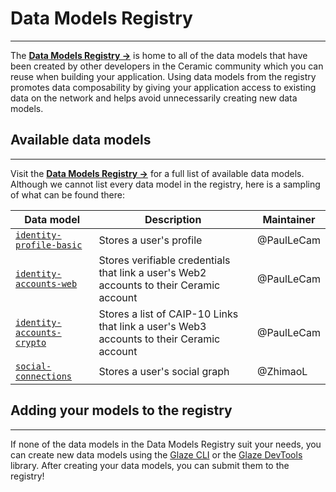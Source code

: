 # **Data Models Registry**

---

The [**Data Models Registry →**]() is home to all of the data models that have been created by other developers in the Ceramic community which you can reuse when building your application. Using data models from the registry promotes data composability by giving your application access to existing data on the network and helps avoid unnecessarily creating new data models.

## **Available data models**

---

Visit the [**Data Models Registry →**]() for a full list of available data models. Although we cannot list every data model in the registry, here is a sampling of what can be found there:

| Data model | Description | Maintainer |
| ----- | ----- | --- |
| [`identity-profile-basic`](https://github.com/ceramicstudio/datamodels/tree/main/packages/identity-profile-basic) | Stores a user's profile | @PaulLeCam |
| [`identity-accounts-web`](https://github.com/ceramicstudio/datamodels/tree/main/packages/identity-accounts-web) | Stores verifiable credentials that link a user's Web2 accounts to their Ceramic account | @PaulLeCam |
| [`identity-accounts-crypto`](https://github.com/ceramicstudio/datamodels/tree/main/packages/identity-accounts-crypto) | Stores a list of CAIP-10 Links that link a user's Web3 accounts to their Ceramic account | @PaulLeCam |
| [`social-connections`](https://github.com/ceramicstudio/datamodels/tree/main/packages/social-connections) | Stores a user's social graph | @ZhimaoL |

## **Adding your models to the registry**

---

If none of the data models in the Data Models Registry suit your needs, you can create new data models using the [Glaze CLI]() or the [Glaze DevTools]() library. After creating your data models, you can submit them to the registry!
